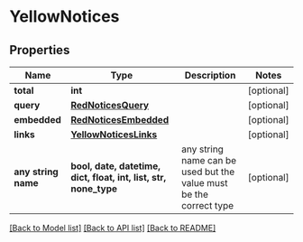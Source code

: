 # YellowNotices


## Properties
Name | Type | Description | Notes
------------ | ------------- | ------------- | -------------
**total** | **int** |  | [optional] 
**query** | [**RedNoticesQuery**](RedNoticesQuery.md) |  | [optional] 
**embedded** | [**RedNoticesEmbedded**](RedNoticesEmbedded.md) |  | [optional] 
**links** | [**YellowNoticesLinks**](YellowNoticesLinks.md) |  | [optional] 
**any string name** | **bool, date, datetime, dict, float, int, list, str, none_type** | any string name can be used but the value must be the correct type | [optional]

[[Back to Model list]](../README.md#documentation-for-models) [[Back to API list]](../README.md#documentation-for-api-endpoints) [[Back to README]](../README.md)


